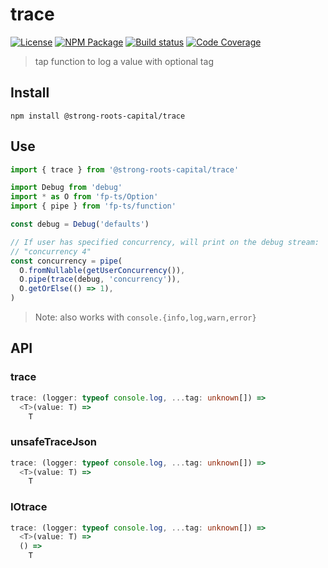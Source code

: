 # trace

[![License][]](https://opensource.org/licenses/ISC)
[![NPM Package][]](https://npmjs.org/package/@strong-roots-capital/trace)
[![Build status][]](https://travis-ci.org/strong-roots-capital/trace)
[![Code Coverage][]](https://codecov.io/gh/strong-roots-capital/trace)

[license]: https://img.shields.io/badge/License-ISC-blue.svg
[npm package]: https://img.shields.io/npm/v/@strong-roots-capital/trace.svg
[build status]: https://travis-ci.org/strong-roots-capital/trace.svg?branch=master
[code coverage]: https://codecov.io/gh/strong-roots-capital/trace/branch/master/graph/badge.svg

> tap function to log a value with optional tag

## Install

```shell
npm install @strong-roots-capital/trace
```

## Use

```typescript
import { trace } from '@strong-roots-capital/trace'

import Debug from 'debug'
import * as O from 'fp-ts/Option'
import { pipe } from 'fp-ts/function'

const debug = Debug('defaults')

// If user has specified concurrency, will print on the debug stream:
// "concurrency 4"
const concurrency = pipe(
  O.fromNullable(getUserConcurrency()),
  O.pipe(trace(debug, 'concurrency')),
  O.getOrElse(() => 1),
)
```

> Note: also works with `console.{info,log,warn,error}`

## API

### trace

```typescript
trace: (logger: typeof console.log, ...tag: unknown[]) =>
  <T>(value: T) =>
    T
```

### unsafeTraceJson

```typescript
trace: (logger: typeof console.log, ...tag: unknown[]) =>
  <T>(value: T) =>
    T
```

### IOtrace

```typescript
trace: (logger: typeof console.log, ...tag: unknown[]) =>
  <T>(value: T) =>
  () =>
    T
```

